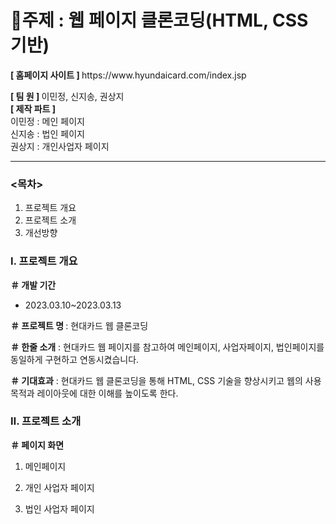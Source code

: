 
<h1> 🍎주제 : 웹 페이지 클론코딩(HTML, CSS 기반) </h1>
<strong> [ 홈페이지 사이트 ] </strong>  https://www.hyundaicard.com/index.jsp

<strong> [ 팀 원 ] </strong>
이민정, 신지송, 권상지 <br>
<strong> [ 제작 파트 ] </strong> <br>
이민정 : 메인 페이지 <br>
신지송 : 법인 페이지 <br>
권상지 : 개인사업자 페이지
<hr> 

### <목차>
1. 프로젝트 개요
2. 프로젝트 소개
3. 개선방향

<h3>Ⅰ. 프로젝트 개요 </h3>

<strong> ＃ 개발 기간 </strong> <br>
- 2023.03.10~2023.03.13

<strong> ＃ 프로젝트 명 </strong> : 현대카드 웹 클론코딩

<strong> ＃ 한줄 소개</strong> : 현대카드 웹 페이지를 참고하여 메인페이지, 사업자페이지, 법인페이지를 동일하게 구현하고 연동시켰습니다.

<strong> ＃ 기대효과</strong> : 
현대카드 웹 클론코딩을 통해 HTML, CSS 기술을 향상시키고 웹의 사용목적과 레이아웃에 대한 이해를 높이도록 한다.

<h3> Ⅱ. 프로젝트 소개 </h3>


<strong>＃ 페이지 화면</strong>
1) 메인페이지

2) 개인 사업자 페이지
 
3) 법인 사업자 페이지
